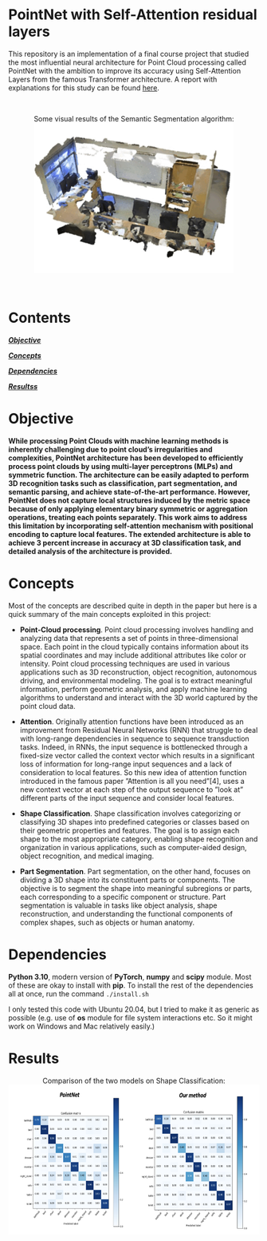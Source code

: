 # PointNet with Self-Attention residual layers

This repository is an implementation of a final course project that studied the most influential neural architecture for Point Cloud processing called PointNet with the ambition to improve its accuracy using Self-Attention Layers from the famous Transformer architecture. A report with explanations for this study can be found [here](https://leobringer.files.wordpress.com/2023/09/written-report.pdf).

&nbsp;

<p align="center">
  Some visual results of the Semantic Segmentation algorithm:
  <br>
  <img src="./gif/results_PNA.gif" alt="Image Description" width="400" height="300">
</p>

&nbsp;

# Contents

[***Objective***](https://github.com/leob03/PointNet_Self_Attention#objective)

[***Concepts***](https://github.com/leob03/PointNet_Self_Attention#concepts)

[***Dependencies***](https://github.com/leob03/PointNet_Self_Attention#dependencies)

[***Resultss***](https://github.com/leob03/PointNet_Self_Attention#results)

# Objective

**While processing Point Clouds with machine learning methods is inherently challenging due to point cloud’s irregularities and complexities, PointNet architecture has been developed to efficiently process point clouds by using multi-layer perceptrons (MLPs) and symmetric function. The architecture can be easily adapted to perform 3D recognition tasks such as classification, part segmentation, and semantic parsing, and achieve state-of-the-art performance. However, PointNet does not capture local structures induced by the metric space because of only applying elementary binary symmetric or aggregation operations, treating each points separately. This work aims to address this limitation by incorporating self-attention mechanism with positional encoding to capture local features. The extended architecture is able to achieve 3 percent increase in accuracy at 3D classification task, and detailed analysis of the architecture is provided.**

# Concepts

Most of the concepts are described quite in depth in the paper but here is a quick summary of the main concepts exploited in this project:

* **Point-Cloud processing**. Point cloud processing involves handling and analyzing data that represents a set of points in three-dimensional space. Each point in the cloud typically contains information about its spatial coordinates and may include additional attributes like color or intensity. Point cloud processing techniques are used in various applications such as 3D reconstruction, object recognition, autonomous driving, and environmental modeling. The goal is to extract meaningful information, perform geometric analysis, and apply machine learning algorithms to understand and interact with the 3D world captured by the point cloud data.

* **Attention**. Originally attention functions have been introduced as an improvement from Residual Neural Networks (RNN) that struggle to deal with long-range dependencies in sequence to sequence transduction tasks. Indeed, in RNNs, the input sequence is bottlenecked through a fixed-size vector called the context vector which results in a significant loss of information for long-range input sequences and a lack of consideration to local features. So this new idea of attention function introduced in the famous paper ”Attention is all you need”[4], uses a new context vector at each step of the output sequence to ”look at” different parts of the input sequence and consider local features.

* **Shape Classification**. Shape classification involves categorizing or classifying 3D shapes into predefined categories or classes based on their geometric properties and features. The goal is to assign each shape to the most appropriate category, enabling shape recognition and organization in various applications, such as computer-aided design, object recognition, and medical imaging.

* **Part Segmentation**. Part segmentation, on the other hand, focuses on dividing a 3D shape into its constituent parts or components. The objective is to segment the shape into meaningful subregions or parts, each corresponding to a specific component or structure. Part segmentation is valuable in tasks like object analysis, shape reconstruction, and understanding the functional components of complex shapes, such as objects or human anatomy.

# Dependencies
**Python 3.10**, modern version of **PyTorch**, **numpy** and **scipy** module. Most of these are okay to install with **pip**. To install the rest of the dependencies all at once, run the command `./install.sh`

I only tested this code with Ubuntu 20.04, but I tried to make it as generic as possible (e.g. use of **os** module for file system interactions etc. So it might work on Windows and Mac relatively easily.)

# Results

<p align="center">
  Comparison of the two models on Shape Classification:
  <br>
  <img src="./confusion_matrices/final_results.png" alt="Image Description" width="600" height="300">
</p>

